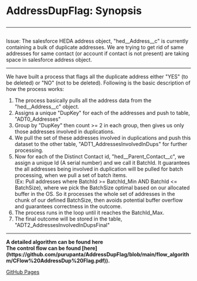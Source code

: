# AddressDupFlag: Synopsis <hr />

Issue: The salesforce HEDA address object, "hed__Address__c" is currently containing a bulk of duplicate addresses. We are trying to get rid of same addresses for same contact (or account if contact is not present) are taking space in salesforce address object.
<hr />

We have built a process that flags all the duplicate address either "YES" (to be deleted) or "NO" (not to be deleted). Following is the basic description of how the process works:

1. The process basically pulls all the address data from the "hed__Address__c" object.
2. Assigns a unique "DupKey" for each of the addresses and push to table, "ADT0_Addresses"
3. Group by "DupKey" then count >= 2 in each group, then gives us only those addresses involved in duplications.
4. We pull the set of these addresses involved in duplications and push this dataset to the other table, "ADT1_AddressesInvolvedInDups" for further processing.
5. Now for each of the Distinct Contact id, "hed__Parent_Contact__c", we assign a unique Id (A serial number) and we call it BatchId. It guarantees the all addresses being involved in duplication will be pulled for batch processing, when we pull a set of batch items.<br />
(Ex: Pull addresses where BatchId >= BatchId_Min AND BatchId <= BatchSize), where we pick the BatchSize optimal based on our allocated buffer in the OS. So it processes the whole set of addresses in the chunk of our defined BatchSize, then avoids potential buffer overflow and guarantees correctness in the outcome.
7. The process runs in the loop until it reaches the BatchId_Max.
8. The final outcome will be stored in the table, "ADT2_AddressesInvolvedInDupsFinal" 

<hr /><b>
A detailed algorithm can be found here <br />
The control flow can be found [here](https://github.com/purupanta/AddressDupFlag/blob/main/flow_algorithm/CFlow%20AddressDup%20Flag.pdf)).
</b>

[GitHub Pages]([https://pages.github.com/](https://github.com/purupanta/AddressDupFlag/blob/main/flow_algorithm/CFlow%20AddressDup%20Flag.pdf))
